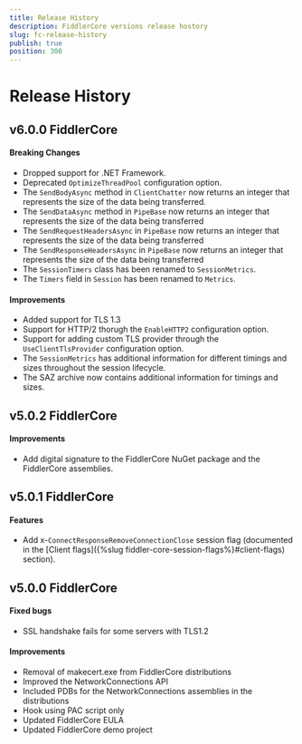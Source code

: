 ```yaml
---
title: Release History
description: FiddlerCore versions release hostory
slug: fc-release-history
publish: true
position: 300
---
```


# Release History

## v6.0.0 FiddlerCore

#### Breaking Changes

- Dropped support for .NET Framework.
- Deprecated `OptimizeThreadPool` configuration option.
- The `SendBodyAsync` method in `ClientChatter` now returns an integer that represents the size of the data being transferred.
- The `SendDataAsync` method in `PipeBase` now returns an integer that represents the size of the data being transferred
- The `SendRequestHeadersAsync` in `PipeBase` now returns an integer that represents the size of the data being transferred
- The `SendResponseHeadersAsync` in `PipeBase` now returns an integer that represents the size of the data being transferred
- The `SessionTimers` class has been renamed to `SessionMetrics`.
- The `Timers` field in `Session` has been renamed to `Metrics`.

#### Improvements

- Added support for TLS 1.3
- Support for HTTP/2 thorugh the `EnableHTTP2` configuration option.
- Support for adding custom TLS provider through the `UseClientTlsProvider` configuration option.
- The `SessionMetrics` has additional information for different timings and sizes throughout the session lifecycle.
- The SAZ archive now contains additional information for timings and sizes.

## v5.0.2 FiddlerCore

#### Improvements

- Add digital signature to the FiddlerCore NuGet package and the FiddlerCore assemblies.

## v5.0.1 FiddlerCore

#### Features

- Add x-`ConnectResponseRemoveConnectionClose` session flag (documented in the [Client flags]({%slug fiddler-core-session-flags%}#client-flags) section).

## v5.0.0 FiddlerCore

#### Fixed bugs

- SSL handshake fails for some servers with TLS1.2

#### Improvements

- Removal of makecert.exe from FiddlerCore distributions
- Improved the NetworkConnections API
- Included PDBs for the NetworkConnections assemblies in the distributions
- Hook using PAC script only
- Updated FiddlerCore EULA
- Updated FiddlerCore demo project
